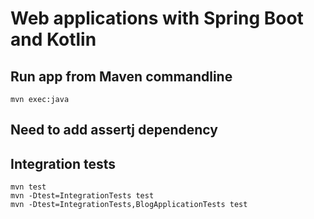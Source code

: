 # Web applications with Spring Boot and Kotlin

## Run app from Maven commandline
	mvn exec:java

## Need to add assertj dependency

## Integration tests
	mvn test
	mvn -Dtest=IntegrationTests test
	mvn -Dtest=IntegrationTests,BlogApplicationTests test
	
